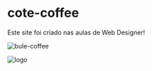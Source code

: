 # cote-coffee
Este site foi criado nas aulas de Web Designer!

![bule-coffee](https://user-images.githubusercontent.com/123118063/214947845-88a6c3a2-c0e2-4c45-8b5e-5f277a1615a4.png)

![logo](https://user-images.githubusercontent.com/123118063/214947877-af91c3b3-5988-4a50-a1d6-d0a01533058c.png)
